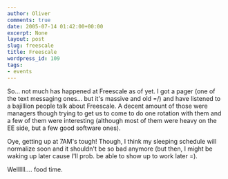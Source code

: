 ```yaml
---
author: Oliver
comments: true
date: 2005-07-14 01:42:00+00:00
excerpt: None
layout: post
slug: freescale
title: Freescale
wordpress_id: 109
tags:
- events
---
```


So... not much has happened at Freescale as of yet.  I got a pager (one of the text messaging ones... but it's massive and old =/) and have listened to a bajillion people talk about Freescale.  A decent amount of those were managers though trying to get us to come to do one rotation with them and a few of them were interesting (although most of them were heavy on the EE side, but a few good software ones).

Oye, getting up at 7AM's tough! Though, I think my sleeping schedule will normalize soon and it shouldn't be so bad anymore (but then, I might be waking up later cause I'll prob. be able to show up to work later =).

Wellllll.... food time.
